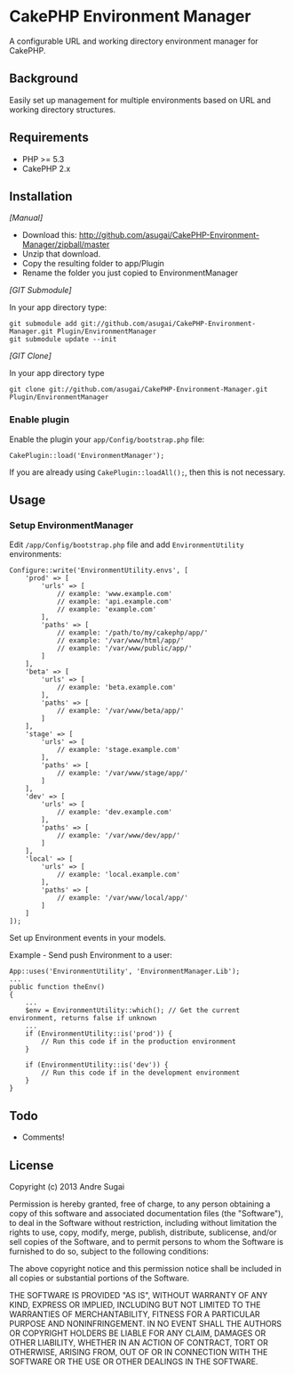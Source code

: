 # CakePHP Environment Manager

A configurable URL and working directory environment manager for CakePHP.

## Background

Easily set up management for multiple environments based on URL and working directory structures.

## Requirements

* PHP >= 5.3
* CakePHP 2.x

## Installation

_[Manual]_

* Download this: http://github.com/asugai/CakePHP-Environment-Manager/zipball/master
* Unzip that download.
* Copy the resulting folder to app/Plugin
* Rename the folder you just copied to EnvironmentManager

_[GIT Submodule]_

In your app directory type:

	git submodule add git://github.com/asugai/CakePHP-Environment-Manager.git Plugin/EnvironmentManager
	git submodule update --init

_[GIT Clone]_

In your app directory type

	git clone git://github.com/asugai/CakePHP-Environment-Manager.git Plugin/EnvironmentManager

### Enable plugin

Enable the plugin your `app/Config/bootstrap.php` file:

	CakePlugin::load('EnvironmentManager');

If you are already using `CakePlugin::loadAll();`, then this is not necessary.

## Usage

### Setup EnvironmentManager

Edit `/app/Config/bootstrap.php` file and add `EnvironmentUtility` environments:

    Configure::write('EnvironmentUtility.envs', [
    	'prod' => [
    		'urls' => [
    			// example: 'www.example.com'
                // example: 'api.example.com'
                // example: 'example.com'
    		],
    		'paths' => [
                // example: '/path/to/my/cakephp/app/'
    		    // example: '/var/www/html/app/'
                // example: '/var/www/public/app/'
    		]
        ],
    	'beta' => [
    		'urls' => [
    		    // example: 'beta.example.com'
    		],
    		'paths' => [
    		    // example: '/var/www/beta/app/'
    		]
    	],
    	'stage' => [
    		'urls' => [
    		    // example: 'stage.example.com'
    		],
    		'paths' => [
    		    // example: '/var/www/stage/app/'
    		]
    	],
    	'dev' => [
    		'urls' => [
    		    // example: 'dev.example.com'
    		],
    		'paths' => [
    		    // example: '/var/www/dev/app/'
    		]
    	],
    	'local' => [
    		'urls' => [
    			// example: 'local.example.com'
    		],
    		'paths' => [
    		    // example: '/var/www/local/app/'
    		]
        ]
	]);

Set up Environment events in your models.

Example - Send push Environment to a user:

    App::uses('EnvironmentUtility', 'EnvironmentManager.Lib');
    ...
    public function theEnv()
    {
        ... 
        $env = EnvironmentUtility::which(); // Get the current environment, returns false if unknown
        ...
        if (EnvironmentUtility::is('prod')) {
            // Run this code if in the production environment
        }
        
        if (EnvironmentUtility::is('dev')) {
            // Run this code if in the development environment
        }
    }

## Todo

* Comments!

## License

Copyright (c) 2013 Andre Sugai

Permission is hereby granted, free of charge, to any person obtaining a copy of this software and associated documentation files (the "Software"), to deal in the Software without restriction, including without limitation the rights to use, copy, modify, merge, publish, distribute, sublicense, and/or sell copies of the Software, and to permit persons to whom the Software is furnished to do so, subject to the following conditions:

The above copyright notice and this permission notice shall be included in all copies or substantial portions of the Software.

THE SOFTWARE IS PROVIDED "AS IS", WITHOUT WARRANTY OF ANY KIND, EXPRESS OR IMPLIED, INCLUDING BUT NOT LIMITED TO THE WARRANTIES OF MERCHANTABILITY, FITNESS FOR A PARTICULAR PURPOSE AND NONINFRINGEMENT. IN NO EVENT SHALL THE AUTHORS OR COPYRIGHT HOLDERS BE LIABLE FOR ANY CLAIM, DAMAGES OR OTHER LIABILITY, WHETHER IN AN ACTION OF CONTRACT, TORT OR OTHERWISE, ARISING FROM, OUT OF OR IN CONNECTION WITH THE SOFTWARE OR THE USE OR OTHER DEALINGS IN THE SOFTWARE.